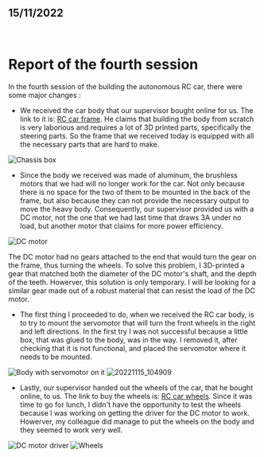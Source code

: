 ## 15/11/2022

<br />

# Report of the fourth session

In the fourth session of the building the autonomous RC car, there were some major changes :

- We received the car body that our supervisor bought online for us. The link to it is: [RC car frame](https://www.amazon.fr/gp/product/B01FO41EVK/ref=ox_sc_act_title_3?smid=A066248065M1IW1TJ2D&psc=1). He claims that building the body from scratch is very laborious and requires a lot of 3D printed parts, specifically the steering parts. So the frame that we received today is equipped with all the necessary parts that are hard to make.

![Chassis box](https://user-images.githubusercontent.com/115218309/201987113-406fadc0-34b6-4a28-9944-1f7cac65c0c2.jpg)

- Since the body we received was made of aluminum, the brushless motors that we had will no longer work for the car. Not only because there is no space for the two of them to be mounted in the back of the frame, but also because they can not provide the necessary output to move the heavy body. Consequently, our supervisor provided us with a DC motor, not the one that we had last time that draws 3A under no load, but another motor that claims for more power efficiency.

![DC motor](https://user-images.githubusercontent.com/115218309/202005916-a90c9e2a-4e94-4080-937d-759c1e306e90.jpg)

The DC motor had no gears attached to the end that would turn the gear on the frame, thus turning the wheels. To solve this problem, I 3D-printed a gear that matched both the diameter of the DC motor's shaft, and the depth of the teeth. Howerver, this solution is only temporary. I will be looking for a similar gear made out of a robust material that can resist the load of the DC motor.

- The first thing I proceeded to do, when we received the RC car body, is to try to mount the servomotor that will turn the front wheels in the right and left directions. In the first try I was not successful because a little box, that was glued to the body, was in the way. I removed it, after checking that it is not functional, and placed the servomotor where it needs to be mounted.

![Body with servomotor on it](https://user-images.githubusercontent.com/115218309/202006004-ae92ae44-2af8-4ac9-b760-5558db4d388e.jpg)
![20221115_104909](https://user-images.githubusercontent.com/115218309/202006096-43ff14c5-8abd-4e37-b84a-55df1a602767.jpg)


- Lastly, our supervisor handed out the wheels of the car, that he bought online, to us. The link to buy the wheels is: [RC car wheels](https://www.amazon.fr/gp/product/B00LVMTNQ8/ref=ox_sc_act_title_2?smid=AFJQIP3HRB6RA&psc=1). Since it was time to go for lunch, I didn't have the opportunity to test the wheels because I was working on getting the driver for the DC motor to work. Howerver, my colleague did manage to put the wheels on the body and they seemed to work very well.

![DC motor driver](https://user-images.githubusercontent.com/115218309/202006186-419202b3-064c-46c9-b8f3-a0e23ebd7b1c.jpg)
![Wheels](https://user-images.githubusercontent.com/115218309/202003906-58af2f96-33ea-4e0c-9130-a9d3dd7fe724.jpg)

